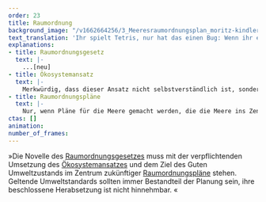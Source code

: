 ```yaml
---
order: 23
title: Raumordnung
background_image: "/v1662664256/3_Meeresraumordnungsplan_moritz-kindler-unsplash_dblkkt_duzsem.jpg"
text_translation: 'Ihr spielt Tetris, nur hat das einen Bug: Wenn ihr eine Reihe gefüllt habt, verschwindet sie nicht etwa, nein: Immer schneller fallen Formen nach unten und plötzlich passen sie gar nicht mehr ineinander. So ist das, wenn Militär, Rohstoff-, Öl- und Energiekonzerne, Fischereiunternehmen und Reedereien gleichzeitig eine Fläche im Meer beanspruchen. Das Meer wird zu voll. Seine Kapazitäten werden gesprengt. Game over. '
explanations:
- title: Raumordnungsgesetz
  text: |-
    ...[neu]
- title: Ökosystemansatz
  text: |-
    Merkwürdig, dass dieser Ansatz nicht selbstverständlich ist, sondern ein Politikum, um das mit harten Bandagen gekämpft wird. Es geht dabei nicht nur darum, Ökosysteme in ihrer Fragilität und Komplexität zu betrachten, sondern auch in ihrer Verbindung zu uns, ihren Nutzer:innen.
- title: Raumordnungspläne
  text: |-
    Nur, wenn Pläne für die Meere gemacht werden, die die Meere ins Zentrum rücken, können Mensch und Meer langfristig koexistieren. Das Meer sollte nicht irgendein weiterer Verhandlungspartner am <span class="sidenote"><cite class="icon-image"><a href="https://www.helcom.fi/wp-content/uploads/2019/08/Guideline-for-the-implementation-of-ecosystem-based-approach-in-MSP-in-the-Baltic-Sea-area_June-2016.pdf" target="_blank" rel="noopener"> Guideline for the implementation of ecosystem-based approach in Maritime Spatial Planning (MSP) in the Baltic Sea area / HELCOM </a></cite> <a href="https://www.helcom.fi/wp-content/uploads/2019/08/Guideline-for-the-implementation-of-ecosystem-based-approach-in-MSP-in-the-Baltic-Sea-area_June-2016.pdf" target="_blank" rel="noopener">Tisch</a> </span> mit Ölkonzernen und Containerschiffern sein, sondern Grundlage aller Entscheidungen. Oder bildlich gesprochen: der Tisch selbst.
ctas: []
animation:
number_of_frames:
---
```

»Die Novelle des [Raumordnungsgesetzes](# "Raumordnungsgesetz") muss mit der verpflichtenden Umsetzung des [Ökosystemansatzes](# "Ökosystemansatz") und dem Ziel des Guten Umweltzustands im Zentrum zukünftiger [Raumordnungspläne](# "Raumordnungspläne") stehen. Geltende Umweltstandards sollten immer Bestandteil der Planung sein, ihre beschlossene Herabsetzung ist nicht hinnehmbar. «